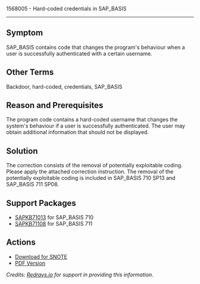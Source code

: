 1568005 - Hard-coded credentials in SAP_BASIS

---

## Symptom

SAP_BASIS contains code that changes the program's behaviour when a user is successfully authenticated with a certain username.

## Other Terms

Backdoor, hard-coded, credentials, SAP_BASIS

## Reason and Prerequisites

The program code contains a hard-coded username that changes the system's behaviour if a user is successfully authenticated. The user may obtain additional information that should not be displayed.

## Solution

The correction consists of the removal of potentially exploitable coding. Please apply the attached correction instruction. The removal of the potentially exploitable coding is included in SAP_BASIS 710 SP13 and SAP_BASIS 711 SP08.

## Support Packages

- [SAPKB71013](https://me.sap.com/supportpackage/SAPKB71013) for SAP_BASIS 710
- [SAPKB71108](https://me.sap.com/supportpackage/SAPKB71108) for SAP_BASIS 711

## Actions

- [Download for SNOTE](https://notesdownloads.sap.com/note/0040000009300342017)
- [PDF Version](https://userapps.support.sap.com/sap/support/sfm/notes/print/0001568005?language=en-US&token=2742B885E135CEF3B9928B977128DC4E)

*Credits: [Redrays.io](https://redrays.io) for support in providing this information.*